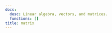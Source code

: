 ```yaml
---
docs:
  desc: Linear algebra, vectors, and matrices.
  functions: []
title: matrix
---
```


<ApiDocs/>
